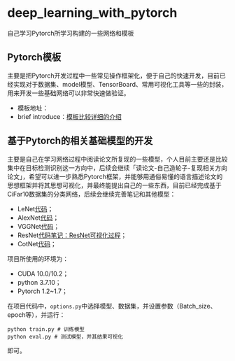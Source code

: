 # deep_learning_with_pytorch
 自己学习Pytorch所学习构建的一些网络和模板

## Pytorch模板
主要是把Pytorch开发过程中一些常见操作框架化，便于自己的快速开发，目前已经实现对于数据集、model模型、TensorBoard、常用可视化工具等一些的封装，用来开发一些基础网络可以非常快速做验证。
- 模板地址：
- brief introduce：[模板比较详细的介绍](https://ldylab.cc/2022/02/28/Pytorch_template/)

## 基于Pytorch的相关基础模型的开发
主要是自己在学习网络过程中阅读论文所复现的一些模型，个人目前主要还是比较集中在目标检测识别这一方向中，后续会继续「读论文-自己造轮子-复现相关方向论文」，希望可以进一步熟悉Pytorch框架，并能够用通俗易懂的语言描述论文的思想框架并将其思想可视化，并最终能提出自己的一些东西，目前已经完成基于CiFar10数据集的分类网络，后续会继续完善笔记和其他模型：
- LeNet[代码](https://ldylab.cc/2022/02/28/Pytorch_template/)；
- AlexNet[代码](https://ldylab.cc/2022/02/28/Pytorch_template/)；
- VGGNet[代码](https://ldylab.cc/2022/02/28/Pytorch_template/)；
- ResNet[代码](https://ldylab.cc/2022/02/28/Pytorch_template/)[笔记：ResNet可视化过程](https://ldylab.cc/2022/02/28/ResNet34_Visual/)；
- CotNet[代码](https://ldylab.cc/2022/02/28/Pytorch_template/)；

项目所使用的环境为：
- CUDA 10.0/10.2；
- python 3.7.10；
- Pytorch 1.2~1.7；
  
在项目代码中，`options.py`中选择模型、数据集，并设置参数（Batch_size、epoch等），并运行：
```
python train.py # 训练模型
python eval.py # 测试模型，并其结果可视化
```
即可。